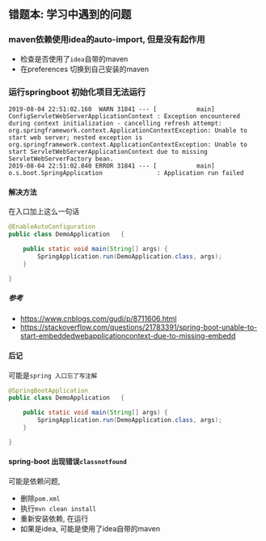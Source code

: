 ## 错题本: 学习中遇到的问题


### maven依赖使用idea的auto-import, 但是没有起作用

- 检查是否使用了`idea`自带的maven
- 在preferences 切换到自己安装的maven


### 运行springboot 初始化项目无法运行

```
2019-08-04 22:51:02.160  WARN 31841 --- [           main] ConfigServletWebServerApplicationContext : Exception encountered during context initialization - cancelling refresh attempt: org.springframework.context.ApplicationContextException: Unable to start web server; nested exception is org.springframework.context.ApplicationContextException: Unable to start ServletWebServerApplicationContext due to missing ServletWebServerFactory bean.
2019-08-04 22:51:02.840 ERROR 31841 --- [           main] o.s.boot.SpringApplication               : Application run failed
```

#### 解决方法

在入口加上这么一句话

```java
@EnableAutoConfiguration
public class DemoApplication   {

    public static void main(String[] args) {
        SpringApplication.run(DemoApplication.class, args);
    }

}
```

##### 参考

- https://www.cnblogs.com/gudi/p/8711606.html
- https://stackoverflow.com/questions/21783391/spring-boot-unable-to-start-embeddedwebapplicationcontext-due-to-missing-embedd



#### 后记

可能是`spring 入口忘了写注解`

```java
@SpringBootApplication
public class DemoApplication   {

    public static void main(String[] args) {
        SpringApplication.run(DemoApplication.class, args);
    }

}
```



#### spring-boot 出现错误`classnotfound`

可能是依赖问题,

- 删除`pom.xml`
- 执行`mvn clean install`
- 重新安装依赖, 在运行
- 如果是idea, 可能是使用了idea自带的maven

